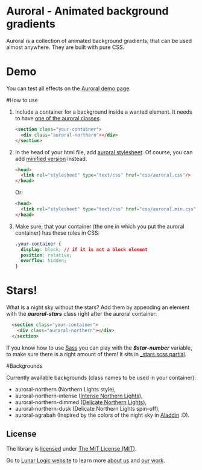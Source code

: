 # Auroral - Animated background gradients

Auroral is a collection of animated background gradients, that can be used almost anywhere. They are built with pure CSS.

# Demo

You can test all effects on the [Auroral demo page](https://lunarlogic.github.io/auroral/).

#How to use

1. Include a container for a background inside a wanted element. It needs to have [one of the auroral classes](#backgrounds).

    ```html
    <section class="your-container">
      <div class="auroral-northern"></div>
    </section>
    ```

2. In the head of your html file, add [auroral stylesheet](https://github.com/LunarLogic/auroral/blob/master/css/auroral.css). Of course, you can add [minified version](https://github.com/LunarLogic/auroral/blob/master/min/style.css.min) instead.

    ```html
    <head>
      <link rel="stylesheet" type="text/css" href="css/auroral.css"/>
    </head>
    ```

    Or:

    ```html
    <head>
      <link rel="stylesheet" type="text/css" href="css/auroral.min.css"/>
    </head>
    ```

3. Make sure, that your container (the one in which you put the auroral container) has these rules in CSS:

    ```css
    .your-container {
      display: block; // if it is not a block element
      position: relative;
      overflow: hidden;
    }
    ```

# Stars!

What is a night sky without the stars? Add them by appending an element with the ***auroral-stars*** class right after the auroral container:

```html
  <section class="your-container">
    <div class="auroral-northern"></div>
  </section>
```

If you know how to use [Sass](http://sass-lang.com/) you can play with the ***$star-number*** variable, to make sure there is a right amount of them! It sits in [_stars.scss partial](https://github.com/LunarLogic/auroral/blob/master/scss/_stars.scss).


#Backgrounds

Currently available backgrounds (class names to be used in your container):

  - auroral-northern (Northern Lights style),
  - auroral-northern-intense ([Intense Northern Lights](http://mynorthwest.com/wp-content/uploads/cms/15/1540/154044.jpg)),
  - auroral-northern-dimmed ([Delicate Northern Lights](http://www.seattletimes.com/nation-world/photos-of-the-day-march-7-2016/)),
  - auroral-northern-dusk (Delicate Northern Lights spin-off),
  - auroral-agrabah (Inspired by the colors of the night sky in [Aladdin](http://www.imdb.com/title/tt0103639/) :D).

## License

The library is [licensed](https://github.com/LunarLogic/starability/blob/master/LICENSE) under [The MIT License (MIT)](http://choosealicense.com/licenses/mit/).

Go to [Lunar Logic website](http://www.lunarlogic.io/) to learn more [about us](http://www.lunarlogic.io/company) and [our work](http://www.lunarlogic.io/portfolio).